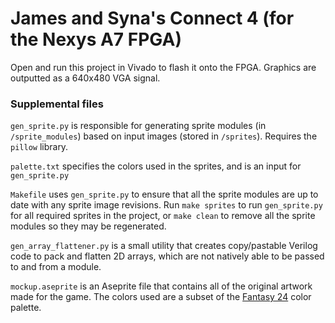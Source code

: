# James and Syna's Connect 4 (for the Nexys A7 FPGA)

Open and run this project in Vivado to flash it onto the FPGA. Graphics are outputted as a 640x480 VGA signal.

### Supplemental files

`gen_sprite.py` is responsible for generating sprite modules (in `/sprite_modules`) based on input images 
(stored in `/sprites`). Requires the `pillow` library.

`palette.txt` specifies the colors used in the sprites, and is an input for `gen_sprite.py`

`Makefile` uses `gen_sprite.py` to ensure that all the sprite modules are up to date with any sprite image revisions. 
Run `make sprites` to run `gen_sprite.py` for 
all required sprites in the project, or `make clean` to remove all the sprite modules so they may be regenerated.

`gen_array_flattener.py` is a small utility that creates copy/pastable Verilog code to pack and flatten 2D arrays, 
which are not natively able to be passed to and
from a module.

`mockup.aseprite` is an Aseprite file that contains all of the original artwork made for the game. 
The colors used are a subset of the [Fantasy 24](https://lospec.com/palette-list/fantasy-24)
color palette.
